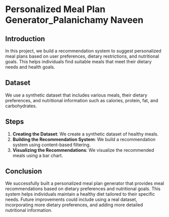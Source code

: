 # Personalized Meal Plan Generator_Palanichamy Naveen

## Introduction
In this project, we build a recommendation system to suggest personalized meal plans based on user preferences, dietary restrictions, and nutritional goals. This helps individuals find suitable meals that meet their dietary needs and health goals.

## Dataset
We use a synthetic dataset that includes various meals, their dietary preferences, and nutritional information such as calories, protein, fat, and carbohydrates.

## Steps

1. **Creating the Dataset**: We create a synthetic dataset of healthy meals.
2. **Building the Recommendation System**: We build a recommendation system using content-based filtering.
3. **Visualizing the Recommendations**: We visualize the recommended meals using a bar chart.

## Conclusion
We successfully built a personalized meal plan generator that provides meal recommendations based on dietary preferences and nutritional goals. This system helps individuals maintain a healthy diet tailored to their specific needs. Future improvements could include using a real dataset, incorporating more dietary preferences, and adding more detailed nutritional information.

